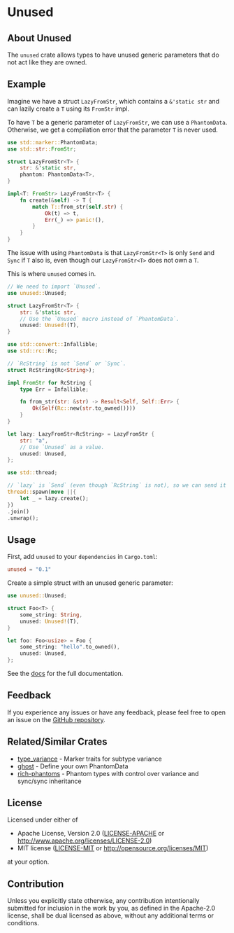 # Unused

## About Unused

The `unused` crate allows types to have unused generic parameters that do
not act like they are owned.

## Example

Imagine we have a struct `LazyFromStr`, which contains a `&'static str` and can
lazily create a `T` using its `FromStr` impl.

To have `T` be a generic parameter of `LazyFromStr`, we can use a
`PhantomData`. Otherwise, we get a
compilation error that the parameter `T` is never used.

```rust
use std::marker::PhantomData;
use std::str::FromStr;

struct LazyFromStr<T> {
    str: &'static str,
    phantom: PhantomData<T>,
}

impl<T: FromStr> LazyFromStr<T> {
    fn create(&self) -> T {
        match T::from_str(self.str) {
            Ok(t) => t,
            Err(_) => panic!(),
        }
    }
}
```

The issue with using `PhantomData` is that
`LazyFromStr<T>` is only `Send` and `Sync` if `T` also is, even though
our `LazyFromStr<T>` does not own a `T`.

This is where `unused` comes in.

```rust
// We need to import `Unused`.
use unused::Unused;

struct LazyFromStr<T> {
    str: &'static str,
    // Use the `Unused` macro instead of `PhantomData`.
    unused: Unused!(T),
}

use std::convert::Infallible;
use std::rc::Rc;

// `RcString` is not `Send` or `Sync`.
struct RcString(Rc<String>);

impl FromStr for RcString {
    type Err = Infallible;

    fn from_str(str: &str) -> Result<Self, Self::Err> {
        Ok(Self(Rc::new(str.to_owned())))
    }
}

let lazy: LazyFromStr<RcString> = LazyFromStr {
    str: "a",
    // Use `Unused` as a value.
    unused: Unused,
};

use std::thread;

// `lazy` is `Send` (even though `RcString` is not), so we can send it between threads.
thread::spawn(move ||{
    let _ = lazy.create();
})
.join()
.unwrap();
```

## Usage

First, add `unused` to your `dependencies` in `Cargo.toml`:

```toml
unused = "0.1"
```

Create a simple struct with an unused generic parameter:

```rust
use unused::Unused;

struct Foo<T> {
    some_string: String,
    unused: Unused!(T),
}

let foo: Foo<usize> = Foo {
    some_string: "hello".to_owned(),
    unused: Unused,
};
```

See the [docs](https://docs.rs/unused) for the full documentation.

## Feedback

If you experience any issues or have any feedback, please feel free to open
an issue on the
[GitHub repository](https://github.com/patrick-gu/unused_rs/issues/new).

## Related/Similar Crates

-   [type_variance](https://crates.io/crates/type-variance) - Marker traits for
    subtype variance
-   [ghost](https://crates.io/crates/ghost) - Define your own PhantomData
-   [rich-phantoms](https://crates.io/crates/rich-phantoms) - Phantom types with
    control over variance and sync/sync inheritance

## License

Licensed under either of

-   Apache License, Version 2.0 ([LICENSE-APACHE](LICENSE-APACHE) or
    http://www.apache.org/licenses/LICENSE-2.0)
-   MIT license
    ([LICENSE-MIT](LICENSE-MIT) or http://opensource.org/licenses/MIT)

at your option.

## Contribution

Unless you explicitly state otherwise, any contribution intentionally submitted
for inclusion in the work by you, as defined in the Apache-2.0 license, shall be
dual licensed as above, without any additional terms or conditions.
